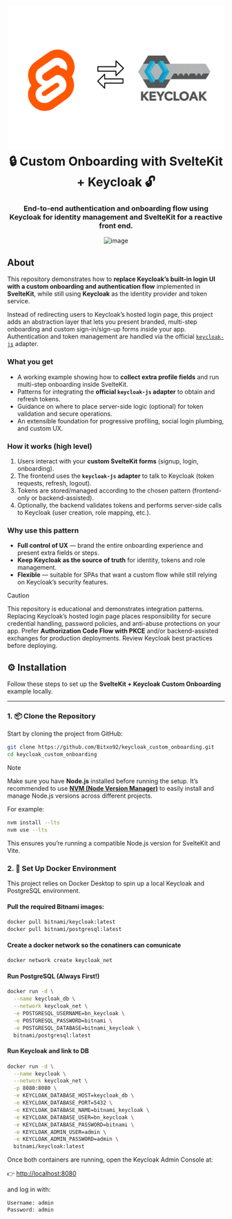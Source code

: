 <h1 align="center">
  <img src="images/svelte_keycloak.png" alt="Svelte + Keycloak Auth Flow" width="500"/>
  <br/>
  🔒 Custom Onboarding with SvelteKit + Keycloak 🔓
</h1>
<h3 align="center">
  End-to-end authentication and onboarding flow using <b>Keycloak</b> for identity management and <b>SvelteKit</b> for a reactive front end.
</h3>
<p align="center">
  <img width="1076" height="579" alt="image" src="https://github.com/user-attachments/assets/1f2b1ed8-95c7-4daa-8e2c-374005814c51" />
</p>


## About

This repository demonstrates how to **replace Keycloak’s built-in login UI with a custom onboarding and authentication flow** implemented in **SvelteKit**, while still using **Keycloak** as the identity provider and token service.

Instead of redirecting users to Keycloak’s hosted login page, this project adds an abstraction layer that lets you present branded, multi-step onboarding and custom sign-in/sign-up forms inside your app. Authentication and token management are handled via the official [`keycloak-js`](https://www.npmjs.com/package/keycloak-js) adapter.

### What you get
- A working example showing how to **collect extra profile fields** and run multi-step onboarding inside SvelteKit.  
- Patterns for integrating the **official `keycloak-js` adapter** to obtain and refresh tokens.  
- Guidance on where to place server-side logic (optional) for token validation and secure operations.  
- An extensible foundation for progressive profiling, social login plumbing, and custom UX.

### How it works (high level)
1. Users interact with your **custom SvelteKit forms** (signup, login, onboarding).  
2. The frontend uses the **`keycloak-js` adapter** to talk to Keycloak (token requests, refresh, logout).  
3. Tokens are stored/managed according to the chosen pattern (frontend-only or backend-assisted).  
4. Optionally, the backend validates tokens and performs server-side calls to Keycloak (user creation, role mapping, etc.).

### Why use this pattern
- **Full control of UX** — brand the entire onboarding experience and present extra fields or steps.  
- **Keep Keycloak as the source of truth** for identity, tokens and role management.  
- **Flexible** — suitable for SPAs that want a custom flow while still relying on Keycloak’s security features.

> [!CAUTION]
> This repository is educational and demonstrates integration patterns. Replacing Keycloak’s hosted login page places responsibility for secure credential handling, password policies, and anti-abuse protections on your app. Prefer **Authorization Code Flow with PKCE** and/or backend-assisted exchanges for production deployments. Review Keycloak best practices before deploying.

## ⚙️ Installation

Follow these steps to set up the **SvelteKit + Keycloak Custom Onboarding** example locally.

---

### 1. 📦 Clone the Repository

Start by cloning the project from GitHub:

```bash
git clone https://github.com/Bitxo92/keycloak_custom_onboarding.git
cd keycloak_custom_onboarding
```
> [!NOTE]
> Make sure you have **Node.js** installed before running the setup. It’s recommended to use **[NVM (Node Version Manager)](https://github.com/nvm-sh/nvm)** to easily install and manage Node.js versions across different projects.  
>  
> For example:
> ```bash
> nvm install --lts
> nvm use --lts
> ```
> This ensures you’re running a compatible Node.js version for SvelteKit and Vite.

### 2. 🐳 Set Up Docker Environment

This project relies on Docker Desktop to spin up a local Keycloak and PostgreSQL environment.

#### Pull the required Bitnami images:

```bash
docker pull bitnami/keycloak:latest
docker pull bitnami/postgresql:latest
```
#### Create a docker network so the conatiners can comunicate
```bash
docker network create keycloak_net
```

#### Run PostgreSQL (Always First!)
```bash
docker run -d \
  --name keycloak_db \
  --network keycloak_net \
  -e POSTGRESQL_USERNAME=bn_keycloak \
  -e POSTGRESQL_PASSWORD=bitnami \
  -e POSTGRESQL_DATABASE=bitnami_keycloak \
  bitnami/postgresql:latest

```
#### Run Keycloak and link to DB
```bash
docker run -d \
  --name keycloak \
  --network keycloak_net \
  -p 8080:8080 \
  -e KEYCLOAK_DATABASE_HOST=keycloak_db \
  -e KEYCLOAK_DATABASE_PORT=5432 \
  -e KEYCLOAK_DATABASE_NAME=bitnami_keycloak \
  -e KEYCLOAK_DATABASE_USER=bn_keycloak \
  -e KEYCLOAK_DATABASE_PASSWORD=bitnami \
  -e KEYCLOAK_ADMIN_USER=admin \
  -e KEYCLOAK_ADMIN_PASSWORD=admin \
  bitnami/keycloak:latest
```
Once both containers are running, open the Keycloak Admin Console at:

👉 [http://localhost:8080](http://localhost:8080)

and log in with:

```text
Username: admin
Password: admin
```






